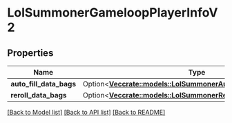 # LolSummonerGameloopPlayerInfoV2

## Properties

Name | Type | Description | Notes
------------ | ------------- | ------------- | -------------
**auto_fill_data_bags** | Option<[**Vec<crate::models::LolSummonerAutoFillQueueDto>**](LolSummonerAutoFillQueueDto.md)> |  | [optional]
**reroll_data_bags** | Option<[**Vec<crate::models::LolSummonerRerollDataBagForClientV1>**](LolSummonerRerollDataBagForClientV1.md)> |  | [optional]

[[Back to Model list]](../README.md#documentation-for-models) [[Back to API list]](../README.md#documentation-for-api-endpoints) [[Back to README]](../README.md)


